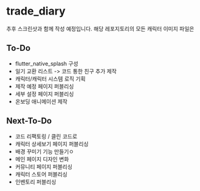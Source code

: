 # trade_diary

추후 스크린샷과 함께 작성 예정입니다.
해당 레포지토리의 모든 캐릭터 이미지 파일은 

## To-Do

- flutter_native_splash 구성
- 일기 교환 리스트 -> 코드 통한 친구 추가 제작
- 캐릭터/캐릭터 시스템 로직 기획
- 제작 예정 페이지 퍼블리싱
- 세부 설정 페이지 퍼블리싱
- 온보딩 애니메이션 제작

## Next-To-Do

- 코드 리팩토링 / 클린 코드로
- 캐릭터 상세보기 페이지 퍼블리싱
- 배경 꾸미기 기능 만들기ㅇ
- 메인 페이지 디자인 변화
- 커뮤니티 페이지 퍼블리싱
- 캐릭터 스토어 퍼블리싱
- 인벤토리 퍼블리싱
